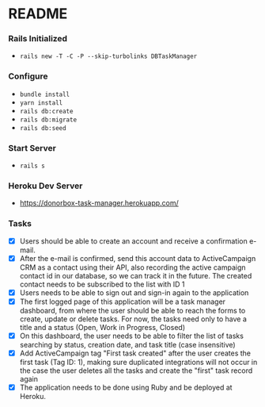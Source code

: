 # README

### Rails Initialized
* `rails new -T -C -P --skip-turbolinks DBTaskManager`

### Configure
* `bundle install`
* `yarn install`
* `rails db:create`
* `rails db:migrate`
* `rails db:seed`

### Start Server
* `rails s`

### Heroku Dev Server
* https://donorbox-task-manager.herokuapp.com/

### Tasks
* [x] Users should be able to create an account and receive a confirmation e-mail.
* [x] After the e-mail is confirmed, send this account data to ActiveCampaign CRM as a contact using their API, also recording the active campaign contact id in our database, so we can track it in the future. The created contact needs to be subscribed to the list with ID 1
* [x] Users needs to be able to sign out and sign-in again to the application
* [x] The first logged page of this application will be a task manager dashboard, from where the user should be able to reach the forms to create, update or delete tasks. For now, the tasks need only to have a title and a status (Open, Work in Progress, Closed)
* [x] On this dashboard, the user needs to be able to filter the list of tasks searching by status, creation date, and task title (case insensitive)
* [x] Add ActiveCampaign tag "First task created" after the user creates the first task (Tag ID: 1), making sure duplicated integrations will not occur in the case the user deletes all the tasks and create the "first" task record again
* [x] The application needs to be done using Ruby and be deployed at Heroku.
